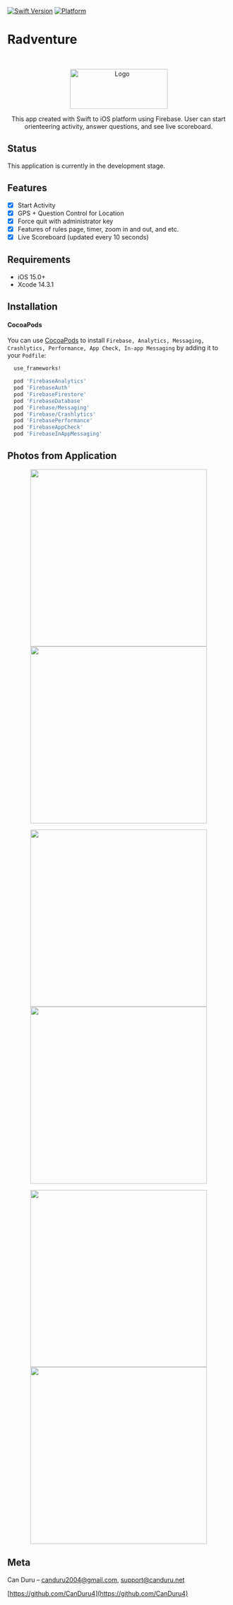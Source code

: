 [![Swift Version][swift-image]][swift-url]
[![Platform](https://img.shields.io/cocoapods/p/LFAlertController.svg?style=flat)](http://cocoapods.org/pods/LFAlertController)

# Radventure
<br />
<p align="center">
  <a href="https://canduru.net">
    <img src="https://i.ibb.co/rHFr92y/Original-resized.png" alt="Logo" width="221" height="90">
  </a>
    <p align="center">
    This app created with Swift to iOS platform using Firebase. User can start orienteering activity, answer questions, and see live scoreboard.
  </p>
</p>

## Status

This application is currently in the development stage.

## Features

- [x] Start Activity
- [x] GPS + Question Control for Location
- [x] Force quit with administrator key
- [x] Features of rules page, timer, zoom in and out, and etc.
- [x] Live Scoreboard (updated every 10 seconds)

## Requirements

- iOS 15.0+
- Xcode 14.3.1

## Installation

#### CocoaPods
You can use [CocoaPods](http://cocoapods.org/) to install `Firebase, Analytics, Messaging, Crashlytics, Performance, App Check, In-app Messaging` by adding it to your `Podfile`:

```ruby
  use_frameworks!

  pod 'FirebaseAnalytics'
  pod 'FirebaseAuth'
  pod 'FirebaseFirestore'
  pod 'FirebaseDatabase'
  pod 'Firebase/Messaging'
  pod 'Firebase/Crashlytics'
  pod 'FirebasePerformance'
  pod 'FirebaseAppCheck'
  pod 'FirebaseInAppMessaging'
```

## Photos from Application

<p align="center">
<img src= "https://i.ibb.co/8Phcp8y/IMG-2605.png" width="400" >
<img src= "https://i.ibb.co/23bhRxF/IMG-2606.png" width="400" >
</p>

<p align="center">
<img src= "https://i.ibb.co/2qQc7p9/IMG-2607.png" width="400" >
<img src= "https://i.ibb.co/YQsMYb1/IMG-2608.png" width="400" >
</p>

<p align="center">
<img src= "https://i.ibb.co/ZWk7LsK/IMG-2612.png" width="400" >
<img src= "https://i.ibb.co/WPy4fJN/IMG-2609.png" width="400" >
</p>

## Meta

Can Duru – canduru2004@gmail.com, support@canduru.net


[https://github.com/CanDuru4](https://github.com/CanDuru4)

[swift-image]:https://img.shields.io/badge/swift-5.0-orange.svg
[swift-url]: https://swift.org/

